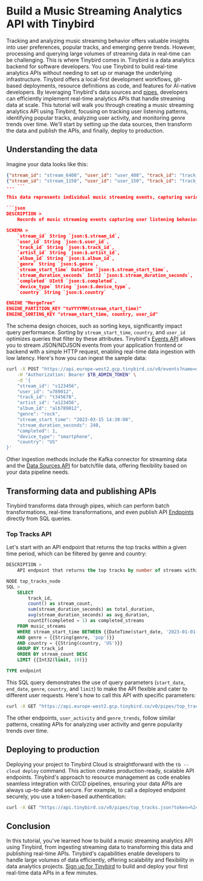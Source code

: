 # Build a Music Streaming Analytics API with Tinybird

Tracking and analyzing music streaming behavior offers valuable insights into user preferences, popular tracks, and emerging genre trends. However, processing and querying large volumes of streaming data in real-time can be challenging. This is where Tinybird comes in. Tinybird is a data analytics backend for software developers. You use Tinybird to build real-time analytics APIs without needing to set up or manage the underlying infrastructure. Tinybird offers a local-first development workflows, git-based deployments, resource definitions as code, and features for AI-native developers. By leveraging Tinybird's data sources and [pipes](https://www.tinybird.co/docs/forward/work-with-data/pipes?utm_source=DEV&utm_campaign=tb+create+--prompt+DEV), developers can efficiently implement real-time analytics APIs that handle streaming data at scale. This tutorial will walk you through creating a music streaming analytics API using Tinybird, focusing on tracking user listening patterns, identifying popular tracks, analyzing user activity, and monitoring genre trends over time. We'll start by setting up the data sources, then transform the data and publish the APIs, and finally, deploy to production. 

## Understanding the data

Imagine your data looks like this:

```json
{"stream_id": "stream_6408", "user_id": "user_408", "track_id": "track_1408", "artist_id": "artist_408", "album_id": "album_408", "genre": "blues", "stream_start_time": "2025-04-14 01:31:02", "stream_duration_seconds": 148, "completed": 0, "device_type": "smart_speaker", "country": "IN"}
{"stream_id": "stream_1150", "user_id": "user_150", "track_id": "track_1150", "artist_id": "artist_150", "album_id": "album_150", "genre": "rock", "stream_start_time": "2025-05-01 19:31:02", "stream_duration_seconds": 250, "completed": 0, "device_type": "mobile", "country": "US"}
... ```

This data represents individual music streaming events, capturing various attributes such as the user, track, artist, album, genre, and the duration of each stream. To store this data in Tinybird, we create a datasource with the following schema:

```json
DESCRIPTION >
    Records of music streaming events capturing user listening behavior

SCHEMA >
    `stream_id` String `json:$.stream_id`,
    `user_id` String `json:$.user_id`,
    `track_id` String `json:$.track_id`,
    `artist_id` String `json:$.artist_id`,
    `album_id` String `json:$.album_id`,
    `genre` String `json:$.genre`,
    `stream_start_time` DateTime `json:$.stream_start_time`,
    `stream_duration_seconds` Int32 `json:$.stream_duration_seconds`,
    `completed` UInt8 `json:$.completed`,
    `device_type` String `json:$.device_type`,
    `country` String `json:$.country`

ENGINE "MergeTree"
ENGINE_PARTITION_KEY "toYYYYMM(stream_start_time)"
ENGINE_SORTING_KEY "stream_start_time, country, user_id"
```

The schema design choices, such as sorting keys, significantly impact query performance. Sorting by `stream_start_time`, `country`, and `user_id` optimizes queries that filter by these attributes. Tinybird's [Events API](https://www.tinybird.co/docs/forward/get-data-in/events-api?utm_source=DEV&utm_campaign=tb+create+--prompt+DEV) allows you to stream JSON/NDJSON events from your application frontend or backend with a simple HTTP request, enabling real-time data ingestion with low latency. Here's how you can ingest the sample data:

```bash
curl -X POST "https://api.europe-west2.gcp.tinybird.co/v0/events?name=music_streams&utm_source=DEV&utm_campaign=tb+create+--prompt+DEV" \
    -H "Authorization: Bearer $TB_ADMIN_TOKEN" \
    -d '{
    "stream_id": "s123456",
    "user_id": "u789012", 
    "track_id": "t345678",
    "artist_id": "a123456",
    "album_id": "alb789012",
    "genre": "rock",
    "stream_start_time": "2023-03-15 14:30:00",
    "stream_duration_seconds": 240,
    "completed": 1,
    "device_type": "smartphone",
    "country": "US"
}'
```

Other ingestion methods include the Kafka connector for streaming data and the [Data Sources API](https://www.tinybird.co/docs/api-reference/datasource-api?utm_source=DEV&utm_campaign=tb+create+--prompt+DEV) for batch/file data, offering flexibility based on your data pipeline needs. 

## Transforming data and publishing APIs

Tinybird transforms data through pipes, which can perform batch transformations, real-time transformations, and even publish API [Endpoints](https://www.tinybird.co/docs/forward/work-with-data/publish-data/endpoints?utm_source=DEV&utm_campaign=tb+create+--prompt+DEV) directly from SQL queries. 

### Top Tracks API

Let's start with an API endpoint that returns the top tracks within a given time period, which can be filtered by genre and country:

```sql
DESCRIPTION >
    API endpoint that returns the top tracks by number of streams within a given time period

NODE top_tracks_node
SQL >
    SELECT 
        track_id,
        count() as stream_count,
        sum(stream_duration_seconds) as total_duration,
        avg(stream_duration_seconds) as avg_duration,
        countIf(completed = 1) as completed_streams
    FROM music_streams
    WHERE stream_start_time BETWEEN {{DateTime(start_date, '2023-01-01 00:00:00')}} AND {{DateTime(end_date, '2023-12-31 23:59:59')}}
    AND genre = {{String(genre, 'pop')}}
    AND country = {{String(country, 'US')}}
    GROUP BY track_id
    ORDER BY stream_count DESC
    LIMIT {{Int32(limit, 10)}}

TYPE endpoint
```

This SQL query demonstrates the use of query parameters (`start_date`, `end_date`, `genre`, `country`, and `limit`) to make the API flexible and cater to different user requests. Here's how to call this API with specific parameters:

```bash
curl -X GET "https://api.europe-west2.gcp.tinybird.co/v0/pipes/top_tracks.json?token=%24TB_ADMIN_TOKEN&start_date=2023-01-01+00%3A00%3A00&end_date=2023-12-31+23%3A59%3A59&genre=rock&country=US&limit=5&utm_source=DEV&utm_campaign=tb+create+--prompt+DEV"
```

The other endpoints, `user_activity` and `genre_trends`, follow similar patterns, creating APIs for analyzing user activity and genre popularity trends over time. 

## Deploying to production

Deploying your project to Tinybird Cloud is straightforward with the `tb --cloud deploy` command. This action creates production-ready, scalable API endpoints. Tinybird's approach to resource management as code enables seamless integration with CI/CD pipelines, ensuring your data APIs are always up-to-date and secure. For example, to call a deployed endpoint securely, you use a token-based authentication:

```bash
curl -X GET "https://api.tinybird.co/v0/pipes/top_tracks.json?token=%24TB_ADMIN_TOKEN&utm_source=DEV&utm_campaign=tb+create+--prompt+DEV"
```


## Conclusion

In this tutorial, you've learned how to build a music streaming analytics API using Tinybird, from ingesting streaming data to transforming this data and publishing real-time APIs. Tinybird's capabilities enable developers to handle large volumes of data efficiently, offering scalability and flexibility in data analytics projects. [Sign up for Tinybird](https://cloud.tinybird.co/signup?utm_source=DEV&utm_campaign=tb+create+--prompt+DEV) to build and deploy your first real-time data APIs in a few minutes.